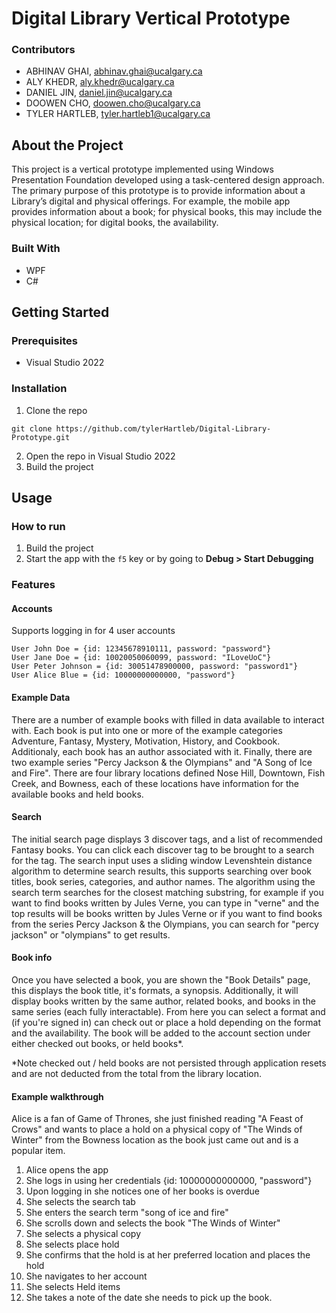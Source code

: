 # Digital Library Vertical Prototype

### Contributors

- ABHINAV GHAI, abhinav.ghai@ucalgary.ca
- ALY KHEDR, aly.khedr@ucalgary.ca
- DANIEL JIN, daniel.jin@ucalgary.ca
- DOOWEN CHO, doowen.cho@ucalgary.ca
- TYLER HARTLEB, tyler.hartleb1@ucalgary.ca

## About the Project

This project is a vertical prototype implemented using Windows Presentation Foundation developed using a task-centered design approach. The primary purpose of this prototype is to provide information about a Library’s digital and physical offerings. For example, the mobile app provides information about a book; for physical books, this may include the physical location; for digital books, the availability.

### Built With

- WPF
- C#

## Getting Started

### Prerequisites

- Visual Studio 2022

### Installation

1. Clone the repo
  ```
  git clone https://github.com/tylerHartleb/Digital-Library-Prototype.git
  ```
2. Open the repo in Visual Studio 2022
3. Build the project

## Usage

### How to run

1. Build the project
2. Start the app with the `f5` key or by going to **Debug > Start Debugging**

### Features

#### Accounts
Supports logging in for 4 user accounts
  ```
  User John Doe = {id: 12345678910111, password: "password"}
  User Jane Doe = {id: 10020050060099, password: "ILoveUoC"}
  User Peter Johnson = {id: 30051478900000, password: "password1"}
  User Alice Blue = {id: 10000000000000, "password"}
  ```

#### Example Data
There are a number of example books with filled in data available to interact with. Each book is put into one or more of the example categories Adventure, Fantasy, Mystery,
 Motivation, History, and Cookbook. Additionaly, each book has an author associated with it. Finally, there are two example series "Percy Jackson & the Olympians" and "A Song of Ice and Fire".
 There are four library locations defined Nose Hill, Downtown, Fish Creek, and Bowness, each of these locations have information for the available books and held books.
 
 #### Search
 
 The initial search page displays 3 discover tags, and a list of recommended Fantasy books. You can click each discover tag to be brought to a search for the tag. The search input uses a sliding window Levenshtein distance algorithm
 to determine search results, this supports searching over book titles, book series, categories, and author names. The algorithm using the search term searches for the closest matching substring, for example if you want to find books written by
 Jules Verne, you can type in "verne" and the top results will be books written by Jules Verne or if you want to find books from the series Percy Jackson & the Olympians, you can search for "percy jackson" or "olympians" to get results.
 
 #### Book info
 Once you have selected a book, you are shown the "Book Details" page, this displays the book title, it's formats, a synopsis. Additionally, it will display books written by the same author, related books, and books in the same series (each fully interactable).
 From here you can select a format and (if you're signed in) can check out or place a hold depending on the format and the availability. The book will be added to the account section under either checked out books, or held books*. 
 
 *Note checked out / held books are not persisted through application resets and are not deducted from the total from the library location.
 
 #### Example walkthrough
 
 Alice is a fan of Game of Thrones, she just finished reading "A Feast of Crows" and wants to place a hold on a physical copy of "The Winds of Winter" from the Bowness location as the book just came out and is a popular item.
 
 1. Alice opens the app
 2. She logs in using her credentials {id: 10000000000000, "password"}
 3. Upon logging in she notices one of her books is overdue
 4. She selects the search tab
 5. She enters the search term "song of ice and fire"
 6. She scrolls down and selects the book "The Winds of Winter"
 7. She selects a physical copy
 8. She selects place hold
 9. She confirms that the hold is at her preferred location and places the hold
 10. She navigates to her account
 11. She selects Held items
 12. She takes a note of the date she needs to pick up the book.




